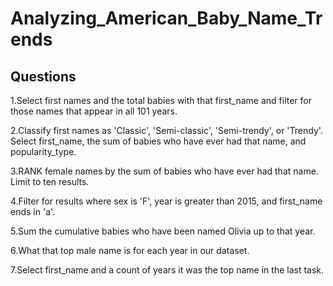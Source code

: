 # Analyzing_American_Baby_Name_Trends
## Questions
1.Select first names and the total babies with that first_name and
filter for those names that appear in all 101 years.

2.Classify first names as 'Classic', 'Semi-classic', 'Semi-trendy', or 'Trendy'.
Select first_name, the sum of babies who have ever had that name, and popularity_type.

3.RANK female names by the sum of babies who have ever had that name.
Limit to ten results.

4.Filter for results where sex is 'F', year is greater than 2015, and first_name ends in 'a'.

5.Sum the cumulative babies who have been named Olivia up to that year.

6.What that top male name is for each year in our dataset.

7.Select first_name and a count of years it was the top name in the last task.
